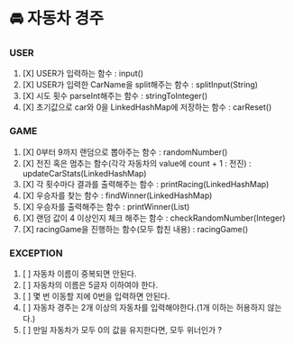 # 🚘 자동차 경주

### USER
1. [X] USER가 입력하는 함수 : input()
2. [X] USER가 입력한 CarName을 split해주는 함수 : splitInput(String)
3. [X] 시도 횟수 parseInt해주는 함수 : stringToInteger()
4. [X] 초기값으로 car와 0을 LinkedHashMap에 저장하는 함수 : carReset()

### GAME
1. [X] 0부터 9까지 랜덤으로 뽑아주는 함수 : randomNumber()
2. [X] 전진 혹은 멈추는 함수(각각 자동차의 value에 count + 1 : 전진) : updateCarStats(LinkedHashMap)
3. [X] 각 횟수마다 결과를 출력해주는 함수 : printRacing(LinkedHashMap)
4. [X] 우승자를 찾는 함수 : findWinner(LinkedHashMap)
5. [X] 우승자를 출력해주는 함수 : printWinner(List<String>)
6. [X] 랜덤 값이 4 이상인지 체크 해주는 함수 : checkRandomNumber(Integer)
7. [X] racingGame을 진행하는 함수(모두 합친 내용) : racingGame()

### EXCEPTION
1. [ ] 자동차 이름이 중복되면 안된다. 
2. [ ] 자동차의 이름은 5글자 이하여야 한다.
3. [ ] 몇 번 이동할 지에 0번을 입력하면 안된다.
4. [ ] 자동차 경주는 2개 이상의 자동차를 입력해야한다.(1개 이하는 허용하지 않는다.)
5. [ ] 만일 자동차가 모두 0의 값을 유지한다면, 모두 위너인가 ?
